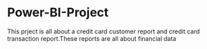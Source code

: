 # Power-BI-Project
This prject is all about a credit card customer report and credit card transaction report.These reports are all about financial data
